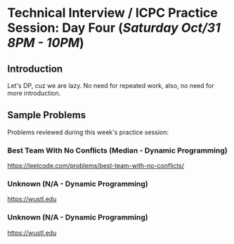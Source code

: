 # Technical Interview / ICPC Practice Session: Day Four (***Saturday Oct/31 8PM - 10PM***)

## Introduction
Let's DP, cuz we are lazy. No need for repeated work, also, no need for more introduction.

## Sample Problems
Problems reviewed during this week's practice session:

### Best Team With No Conflicts (Median - Dynamic Programming)
https://leetcode.com/problems/best-team-with-no-conflicts/  
### Unknown (N/A - Dynamic Programming)
https://wustl.edu  
### Unknown (N/A - Dynamic Programming)
https://wustl.edu  